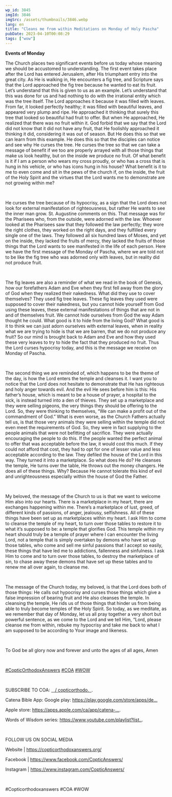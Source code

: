 ```yaml
---
wp_id: 3845
imgId: 3846
imgSrc: /assets/thumbnails/3846.webp
lang: en
title: "Cleans me from within Meditations on Monday of Holy Pascha"
pubDate: 2023-04-10T00:08:29
tags: ["wow"]
---
```


<!-- page: 6 -->

<p><strong>Events of Monday</strong></p>
<p>The Church places two significant events before us today whose meaning we should be accustomed to understanding. The first event takes place after the Lord has entered Jerusalem, after His triumphant entry into the great city. As He is walking in, He encounters a fig tree, and Scripture says that the Lord approached the fig tree because he wanted to eat its fruit. Let’s understand that this is given to us as an example. Let’s understand that this was done for us and had nothing to do with the irrational entity which was the tree itself. The Lord approaches it because it was filled with leaves. From far, it looked perfectly healthy; it was filled with beautiful leaves, and appeared very plump and ripe. He approached it thinking that surely this tree that looked so beautiful had fruit to offer. But when He approached, He realized that there was no fruit within it. God forbid that we say that the Lord did not know that it did not have any fruit, that He foolishly approached it thinking it did, considering it was out of season. But He does this so that we can learn from this example. He does this so that the disciples can notice and see why He curses the tree. He curses the tree so that we can take a message of benefit if we too are properly arrayed with all those things that make us look healthy, but on the inside we produce no fruit. Of what benefit is it if I am a person who wears my cross proudly, or who has a cross that is hung in his vehicle, or who has icons hung in his house? What benefit is it to me to even come and sit in the pews of the church if, on the inside, the fruit of the Holy Spirit and the virtues that the Lord wants me to demonstrate are not growing within me?</p>
<p>&nbsp;</p>
<p>He curses the tree because of its hypocrisy, as a sign that the Lord does not look for external manifestation of righteousness, but rather He wants to see the inner man grow. St. Augustine comments on this. That message was for the Pharisees who, from the outside, were adorned with the law. Whoever looked at the Pharisees saw that they followed the law perfectly; they wore the right clothes, they worked on the right days, and they fulfilled every single one of the laws. They followed all six hundred laws of Moses, and yet on the inside, they lacked the fruits of mercy, they lacked the fruits of those things that the Lord wants to see manifested in the life of each person. Here we have the first message of the Monday of Pascha, where we are told not to be like the fig tree who was adorned only with leaves, but in reality did not produce fruit.</p>
<p>&nbsp;</p>
<p>The fig leaves are also a reminder of what we read in the book of Genesis, how our forefathers Adam and Eve when they first fell away from the glory of God when they realized their nakedness. What did they use to cover themselves? They used fig tree leaves. These fig leaves they used were supposed to cover their nakedness, but you cannot hide yourself from God using these leaves, these external manifestations of things that are not in and of themselves fruit. We cannot hide ourselves from God the way Adam thought he could. What good is it to hide from the living God? What good is it to think we can just adorn ourselves with external leaves, when in reality what we are trying to hide is that we are barren, that we do not produce any fruit? So our mind is brought back to Adam and Eve and how they used these very leaves to try to hide the fact that they produced no fruit. Thus the Lord curses hypocrisy today, and this is the message we receive on Monday of Pascha.</p>
<p>&nbsp;</p>
<p>The second thing we are reminded of, which happens to be the theme of the day, is how the Lord enters the temple and cleanses it. I want you to notice that the Lord does not hesitate to demonstrate that He has righteous and holy anger towards evil. And the evil He sees before him is this: His father’s house, which is meant to be a house of prayer, a hospital to the sick, is instead turned into a den of thieves. They set up a marketplace and they were selling pigeons, the very things they should be offering to the Lord. So, they were thinking to themselves, “We can make a profit out of the commandment of God.” What is even worse, as the Church Fathers actually tell us, is that those very animals they were selling within the temple did not even meet the requirements of God. So, they were in fact supplying to the people animals that were not befitting of sacrifice. They were actually encouraging the people to do this. If the people wanted the perfect animal to offer that was acceptable before the law, it would cost this much. If they could not afford that cost, they had to opt for one of lesser value and less acceptable according to the law. They defiled the house of the Lord in this way. They turned it into a marketplace. So what does He do? He cleanses the temple, He turns over the table, He throws out the money changers. He does all of these things. Why? Because He cannot tolerate this kind of evil and unrighteousness especially within the house of God the Father.</p>
<p>&nbsp;</p>
<p>My beloved, the message of the Church to us is that we want to welcome Him also into our hearts. There is a marketplace in my heart, there are exchanges happening within me. There’s a marketplace of lust, greed, of different kinds of passions, of anger, jealousy, selfishness. All of these things have been set up as marketplaces within my heart. I ask Him to come to cleanse the temple of my heart, to turn over those tables to restore it to what it’s supposed to be: a temple that glorifies God. This temple within my heart should truly be a temple of prayer where I can encounter the living Lord, not a temple that is simply overtaken by demons who have set up those tables, who come and sell me sinful passions that I accept so easily, these things that have led me to addictions, fallenness and sinfulness. I ask Him to come and to turn over those tables, to destroy the marketplace of sin, to chase away these demons that have set up these tables and to renew me all over again, to cleanse me.</p>
<p>&nbsp;</p>
<p>The message of the Church today, my beloved, is that the Lord does both of those things: He calls out hypocrisy and curses those things which give a false impression of bearing fruit and He also cleanses the temple. In cleansing the temple, He rids us of those things that hinder us from being able to truly become temples of the Holy Spirit. So today, as we meditate, as we remember that day of Monday, let us all pray together a very short but powerful sentence, as we come to the Lord and we tell Him, “Lord, please cleanse me from within, rebuke my hypocrisy and take me back to what I am supposed to be according to Your image and likeness.</p>
<p>&nbsp;</p>
<p>To God be all glory now and forever and unto the ages of all ages, Amen</p>
<p>&nbsp;</p>
<p><span class="yt-core-attributed-string--link-inherit-color"><a class="yt-core-attributed-string__link yt-core-attributed-string__link--display-type yt-core-attributed-string__link--call-to-action-color" tabindex="0" href="https://www.youtube.com/hashtag/copticorthodoxanswers" target="" rel="nofollow noopener">#CopticOrthodoxAnswers​</a></span> <span class="yt-core-attributed-string--link-inherit-color"><a class="yt-core-attributed-string__link yt-core-attributed-string__link--display-type yt-core-attributed-string__link--call-to-action-color" tabindex="0" href="https://www.youtube.com/hashtag/coa" target="" rel="nofollow noopener">#COA​</a></span> <span class="yt-core-attributed-string--link-inherit-color"><a class="yt-core-attributed-string__link yt-core-attributed-string__link--display-type yt-core-attributed-string__link--call-to-action-color" tabindex="0" href="https://www.youtube.com/hashtag/wow" target="" rel="nofollow noopener">#WOW​</a></span></p>
<p>&nbsp;</p>
<p>SUBSCRIBE TO COA: <span class="yt-core-attributed-string--link-inherit-color"><span class="yt-core-attributed-string--highlight-text-decorator"><a class="yt-core-attributed-string__link yt-core-attributed-string__link--display-type yt-core-attributed-string__link--call-to-action-color" tabindex="0" href="https://www.youtube.com/copticorthodo%E2%80%8B.." target="" rel="nofollow noopener">  <span class="yt-core-attributed-string--inline-flex-mod"><img decoding="async" class="yt-core-attributed-string__image-element yt-core-attributed-string__image-element--image-alignment-vertical-center yt-core-image yt-core-image--content-mode-scale-to-fill yt-core-image--loaded" src="https://www.gstatic.com/youtube/img/watch/yt_favicon.webp" alt="" /></span> / copticorthodo​.  </a></span></span>.</p>
<p>Catena Bible App: Google play: <span class="yt-core-attributed-string--link-inherit-color"><a class="yt-core-attributed-string__link yt-core-attributed-string__link--display-type yt-core-attributed-string__link--call-to-action-color" tabindex="0" href="https://www.youtube.com/redirect?event=video_description&amp;redir_token=QUFFLUhqbHFlTFRtMmdkSXptWDVEXzlQZW1RRUk0MkVEZ3xBQ3Jtc0tuRTU0a1N0Y1FvUm5wVmpQeFRmUTBCOUd5Z3N4c2FOQW92VWxWUUNRYnFYbEFEZlFPdlo2U2h2Q3hvdXVISXZmWnhSVmdLSFJqWWJEeXV2dm9CT2QyQXdTcTl3Y2lrb2hqUFExWVhZMm5LZVluRlh5Zw&amp;q=https%3A%2F%2Fplay.google.com%2Fstore%2Fapps%2Fde...%E2%80%8B&amp;v=GtUY90SVer0" target="_blank" rel="nofollow noopener">https://play.google.com/store/apps/de&#8230;</a></span></p>
<p>Apple store: <span class="yt-core-attributed-string--link-inherit-color"><a class="yt-core-attributed-string__link yt-core-attributed-string__link--display-type yt-core-attributed-string__link--call-to-action-color" tabindex="0" href="https://www.youtube.com/redirect?event=video_description&amp;redir_token=QUFFLUhqa1JMME9GM2NBaklwakloXzJDa2p4NTZMMDExZ3xBQ3Jtc0tsUkFrVXRZNUFBandpN1VYUWxvQklZakpkOXVvbFdxa2xIUHRlVkZkSGNnLWtkNFlZWVROaUhDRVV3OFJtZnkxeWtKVVMyVGxHaVgwOThWUW4taWxqMmtUSUIxcnFWd3VHbjAtQ1g4TENTc0NZT2Fubw&amp;q=https%3A%2F%2Fapps.apple.com%2Fca%2Fapp%2Fcatena-%E2%80%8B%E2%80%8B..&amp;v=GtUY90SVer0" target="_blank" rel="nofollow noopener">https://apps.apple.com/ca/app/catena-&#8230;</a></span>.</p>
<p>Words of Wisdom series: <span class="yt-core-attributed-string--link-inherit-color"><a class="yt-core-attributed-string__link yt-core-attributed-string__link--display-type yt-core-attributed-string__link--call-to-action-color" tabindex="0" href="https://www.youtube.com/playlist?list%E2%80%8B.." target="" rel="nofollow noopener">https://www.youtube.com/playlist?list​..</a></span>.</p>
<p>&nbsp;</p>
<p>FOLLOW US ON SOCIAL MEDIA</p>
<p>Website | <span class="yt-core-attributed-string--link-inherit-color"><a class="yt-core-attributed-string__link yt-core-attributed-string__link--display-type yt-core-attributed-string__link--call-to-action-color" tabindex="0" href="https://www.youtube.com/redirect?event=video_description&amp;redir_token=QUFFLUhqbW5JendQb0E1Z3h3T21ZWlRJbDgxc0w4T2RiZ3xBQ3Jtc0tuLUdpOHEybkRLcjZrNUFEVTk0aU53RUtpYzV1eXZlSUVWM1JRTXdJSF9QRVZwaHM3Rzl5YVF5NlJ2WDVKTnh0anJfWUUwV2c0VlZFNFdmREl6ajV3WkQwYXk3R0Zfbm1fSXZ3amp1Z3NSR19kcUFYQQ&amp;q=http%3A%2F%2Fcopticorthodoxanswers.org%2F%E2%80%8B&amp;v=GtUY90SVer0" target="_blank" rel="nofollow noopener">https://copticorthodoxanswers.org/​</a></span></p>
<p>Facebook | <span class="yt-core-attributed-string--link-inherit-color"><a class="yt-core-attributed-string__link yt-core-attributed-string__link--display-type yt-core-attributed-string__link--call-to-action-color" tabindex="0" href="https://www.youtube.com/redirect?event=video_description&amp;redir_token=QUFFLUhqbl9ranF5WHdsakpaVzBXS1YyMkZ5eFZ2eEpvQXxBQ3Jtc0tuU2pDaHpFY3NMUk56bXNENVhVZVlDa1V2bU5seG80M1BzbnctMms4bWFZWHc3MjlGWTlCOWhuVnJCM1E4dEZ3ekNEWkVWSHIzVXJYWk85YTVzN3VtWGpxcXJPZzBSY0ttc2xOWV9JT1dOVUFaSlM1Zw&amp;q=https%3A%2F%2Fwww.facebook.com%2FCopticAnswers%2F%E2%80%8B&amp;v=GtUY90SVer0" target="_blank" rel="nofollow noopener">https://www.facebook.com/CopticAnswers/​</a></span></p>
<p>Instagram | <span class="yt-core-attributed-string--link-inherit-color"><a class="yt-core-attributed-string__link yt-core-attributed-string__link--display-type yt-core-attributed-string__link--call-to-action-color" tabindex="0" href="https://www.youtube.com/redirect?event=video_description&amp;redir_token=QUFFLUhqbk1meGtzUDZzS3lmcVlXbU1OMnVsV0lrMGJGUXxBQ3Jtc0tuaVVESVNYM2VEM09kcmNzWXRRSGVjdmpDZmtvQUdrLWYxY1B6TzlRQVNId0NKaTVCNzl2Y09tc0xKTkV0NGJPUkRWNFdHd09Ob2xscDRNMGZJMlhsWHNXNGMyUFF0aU5SaVVYQVlNc2FsR3NVSGNEVQ&amp;q=https%3A%2F%2Fwww.instagram.com%2FCopticAnswers%2F&amp;v=GtUY90SVer0" target="_blank" rel="nofollow noopener">https://www.instagram.com/CopticAnswers/</a></span></p>
<p>&nbsp;</p>
<p>#Copticorthodoxanswers #COA #WOW</p>
